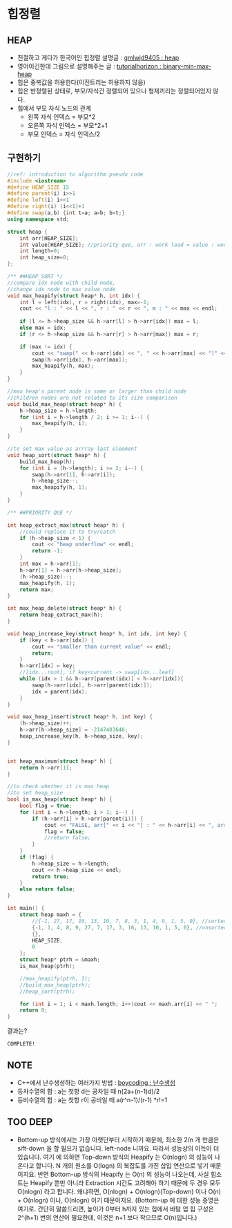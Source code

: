 # 힙정렬

## HEAP
- 친절하고 게다가 한국어인 힙정렬 설명글 : [gmlwjd9405 : heap](https://gmlwjd9405.github.io/2018/05/10/data-structure-heap.html)
- 영어이긴한데 그림으로 설명해주는 글 : [tutorialhorizon : binary-min-max-heap](https://algorithms.tutorialhorizon.com/binary-min-max-heap/)
- 힙은 중복값을 허용한다(이진트리는 허용하지 않음)
- 힙은 반정렬된 상태로, 부모/자식간 정렬되어 있으나 형제끼리는 정렬되어있지 않다.
- 힙에서 부모 자식 노드의 관계
    - 왼쪽 자식 인덱스 = 부모*2
    - 오른쪽 자식 인덱스 = 부모*2+1
    - 부모 인덱스 = 자식 인덱스/2

## 구현하기

```c++
//ref: introduction to algorithm pseudo code
#include <iostream>
#define HEAP_SIZE 15
#define parent(i) i>>1
#define left(i) i<<1
#define right(i) (i<<1)+1
#define swap(a,b) {int t=a; a=b; b=t;}
using namespace std;

struct heap {
	int arr[HEAP_SIZE];
	int value[HEAP_SIZE]; //priority que, arr : work load = value : work
	int length=0;
	int heap_size=0;
};

/** ##HEAP_SORT */
//compare idx node with child node, 
//change idx node to max value node
void max_heapify(struct heap* h, int idx) {
	int l = left(idx), r = right(idx), max=-1;
	cout << "l : " << l << ", r : " << r << ", m : " << max << endl;
	
	if (l <= h->heap_size && h->arr[l] > h->arr[idx]) max = l;
	else max = idx;
	if (r <= h->heap_size && h->arr[r] > h->arr[max]) max = r;

	if (max != idx) {
		cout << "swap(" << h->arr[idx] << ", " << h->arr[max] << ")" << endl;
		swap(h->arr[idx], h->arr[max]);
		max_heapify(h, max);
	}
}

//max heap's parent node is same or larger than child node
//children nodes are not related to its size comparison
void build_max_heap(struct heap* h) {
	h->heap_size = h->length;
	for (int i = h->length / 2; i >= 1; i--) {
		max_heapify(h, i);
	}
}

//to set max value as arrray last eleement
void heap_sort(struct heap* h) {
	build_max_heap(h);
	for (int i = (h->length); i >= 2; i--) {
		swap(h->arr[1], h->arr[i]);
		h->heap_size--;
		max_heapify(h, 1);
	}
}

/** ##PRIORITY QUE */

int heap_extract_max(struct heap* h) {
	//could replace it to try/catch
	if (h->heap_size < 1) {
		cout << "heap underflow" << endl;
		return -1;
	}
	int max = h->arr[1];
	h->arr[1] = h->arr[h->heap_size];
	(h->heap_size)--;
	max_heapify(h, 1);
	return max;
}

int max_heap_delete(struct heap* h) {
	return heap_extract_max(h);
}

void heap_increase_key(struct heap* h, int idx, int key) {
	if (key < h->arr[idx]) {
		cout << "smaller than current value" << endl;
		return;
	}
	h->arr[idx] = key;
	//[idx...root], if key<current -> swap[idx...leaf]
	while (idx > 1 && h->arr[parent(idx)] < h->arr[idx]){
		swap(h->arr[idx], h->arr[parent(idx)]);
		idx = parent(idx);
	}
}

void max_heap_insert(struct heap* h, int key) {
	(h->heap_size)++;
	h->arr[h->heap_size] = -2147483648;
	heap_increase_key(h, h->heap_size, key);
}


int heap_maximum(struct heap* h) {
	return h->arr[1];
}

//to check whether it is max heap
//to set heap_size
bool is_max_heap(struct heap* h) {
	bool flag = true;
	for (int i = h->length; i > 1; i--) {
		if (h->arr[i] > h->arr[parent(i)]) {
			cout << "FALSE, arr[" << i << "] : " << h->arr[i] << ", arr[p] : " << h->arr[parent(i)] << endl;
			flag = false;
			//return false;
		}
	}
	if (flag) {
		h->heap_size = h->length;
		cout << h->heap_size << endl;
		return true;
	}
	else return false;
}

int main() {
	struct heap maxh = {
		//{-1, 27, 17, 16, 13, 10, 7, 8, 3, 1, 4, 9, 1, 5, 0}, //sorted
		{-1, 1, 4, 8, 9, 27, 7, 17, 3, 16, 13, 10, 1, 5, 0}, //unsorted
		{},
		HEAP_SIZE,
		0
	};
	struct heap* ptrh = &maxh;
	is_max_heap(ptrh);

	//max_heapify(ptrh, 1);
	//build_max_heap(ptrh);
	//heap_sort(ptrh);

	for (int i = 1; i < maxh.length; i++)cout << maxh.arr[i] << " ";
	return 0;
}
```

결과는?

```
COMPLETE!
```


## NOTE
- C++에서 난수생성하는 여러가지 방법 : [boycoding : 난수생성](https://boycoding.tistory.com/192)
- 등차수열의 합 : a는 첫항 d는 공차일 때 n(2a+(n-1)d)/2
- 등비수열의 합 : a는 첫항 r이 공비일 때 a(r^n-1)/(r-1)  *r!=1

## TOO DEEP
- Bottom-up 방식에서는 가장 아랫단부터 시작하기 때문에, 최소한 2/n 개 만큼은 sift-down 을 할 필요가 없습니다. left-node 니까요. 따라서 성능상의 이득이 더 있습니다. 여기 에 의하면 Top-down 방식의 Heapify 는 O(nlogn) 의 성능이 나온다고 합니다. N 개의 원소를 O(logn) 의 복잡도를 가진 삽입 연산으로 넣기 때문이지요. 반면 Bottom-up 방식의 Heapify 는 O(n) 의 성능이 나오는데, 사실 힙소트는 Heapify 뿐만 아니라 Extraction 시간도 고려해야 하기 때문에 두 경우 모두 O(nlogn) 라고 합니다. 왜냐하면, O(nlogn) + O(nlogn)(Top-down) 이나 O(n) + O(nlogn) 이나, O(nlogn) 이기 때문이지요. (Bottom-up 에 대한 성능 증명은 여기로. 간단히 말씀드리면, 높이가 0부터 h까지 있는 힙에서 바텀 업 힙 구성은 2^(h+1) 번의 연산이 필요한데, 이것은 n+1 보다 작으므로 O(n)입니다.)
